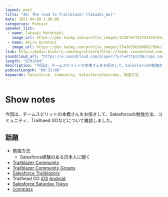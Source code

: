 ```yaml
---
layout: post
title: "46: The road to Trailblazer (takaaki_mo)"
date: 2021-04-09 1:00:00
categories: Podcast
speaker_list:
 - name: Takaaki Motohashi
   image_url: https://pbs.twimg.com/profile_images/1226767743753416704/O8lEq7eE_400x400.jpg
 - name: Akira Kuratani
   image_url: https://pbs.twimg.com/profile_images/754365362808827904/Ig84TgbE_400x400.jpg
link: http://media.blubrry.com/migrationfm/http://feeds.soundcloud.com/stream/1027045348-migrationfm-46-the-road-to-trailblazer-takaaki_mo.mp3
soundcloud_url: "https://w.soundcloud.com/player/?url=https%3A//api.soundcloud.com/tracks/1027045348&color=%23ff5500&auto_play=false&hide_related=false&show_comments=true&show_user=true&show_reposts=false&show_teaser=true&visual=true"
length: "9791684"
description: "今回は、チームスピリットの本橋さんをお招きして、Salesforceの勉強方法、コミュニティ、Trailhaed GOなどについて雑談しました。"
podcastLength: "00:31:06"
keywords: Salesforce, Community, SalesforceSaturday, 勉強方法
---
```


# Show notes

今回は、チームスピリットの本橋さんをお招きして、Salesforceの勉強方法、コミュニティ、Trailhaed GOなどについて雑談しました。

## 話題
- 勉強方法
  - Salesforce経験のある日本人に聴く
- [Trailblazer Community](https://trailblazers.salesforce.com/featuredGroupDetail?id=a1z30000006IDYlAAO)
- [Trailblazer Community Groups](https://trailblazercommunitygroups.com/)
- [Salesforce Trailblazers](https://www.trailblazers.jp/)
- Trailhead G‪O [iOS](https://apps.apple.com/jp/app/trailhead-go/id1478801670) [Android](https://play.google.com/store/apps/details?id=com.salesforce.trailheadgo.app&hl=ja&gl=US)
- [Salesforce Saturday Tokyo](https://www.trailblazers.jp/group/saturdaytokyo_dg)
- [connpass](https://connpass.com/search/?q=salesforce&start_from=2021%2F04%2F11&start_to=2021%2F10%2F11)
